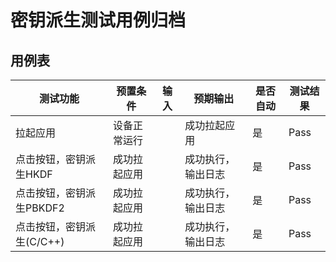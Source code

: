 # 密钥派生测试用例归档

## 用例表

| 测试功能                  | 预置条件     | 输入 | 预期输出           | 是否自动 | 测试结果 |
| ------------------------- | ------------ | ---- | ------------------ | -------- | -------- |
| 拉起应用                  | 设备正常运行 |      | 成功拉起应用       | 是       | Pass     |
| 点击按钮，密钥派生HKDF    | 成功拉起应用 |      | 成功执行，输出日志 | 是       | Pass     |
| 点击按钮，密钥派生PBKDF2  | 成功拉起应用 |      | 成功执行，输出日志 | 是       | Pass     |
| 点击按钮，密钥派生(C/C++) | 成功拉起应用 |      | 成功执行，输出日志 | 是       | Pass     |